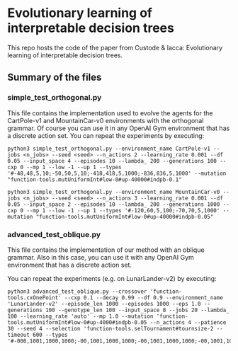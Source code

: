 # Evolutionary learning of interpretable decision trees 
This repo hosts the code of the paper from Custode & Iacca: Evolutionary learning of interpretable decision trees.

## Summary of the files
### simple_test_orthogonal.py
This file contains the implementation used to evolve the agents for the CartPole-v1 and MountainCar-v0 environments with the orthogonal grammar.
Of course you can use it in any OpenAI Gym environment that has a discrete action set.
You can repeat the experiments by executing:

```
python3 simple_test_orthogonal.py --environment_name CartPole-v1 --jobs <n_jobs> --seed <seed> --n_actions 2 --learning_rate 0.001 --df 0.05 --input_space 4 --episodes 10 --lambda_ 200 --generations 100 --cxp 0 --mp 1 --low -1 --up 1 --types '#-48,48,5,10;-50,50,5,10;-418,418,5,1000;-836,836,5,1000' --mutation "function-tools.mutUniformInt#low-0#up-40000#indpb-0.1"
```
```
python3 simple_test_orthogonal.py --environment_name MountainCar-v0 --jobs <n_jobs> --seed <seed> --n_actions 3 --learning_rate 0.001 --df 0.05 --input_space 2 --episodes 10 --lambda_ 200 --generations 1000 --cxp 0 --mp 1 --low -1 --up 1 --types '#-120,60,5,100;-70,70,5,1000' --mutation "function-tools.mutUniformInt#low-0#up-40000#indpb-0.05"
```

### advanced_test_oblique.py
This file contains the implementation of our method with an oblique grammar.
Also in this case, you can use it with any OpenAI Gym environment that has a discrete action set.

You can repeat the experiments (e.g. on LunarLander-v2) by executing:
```
python3 advanced_test_oblique.py --crossover 'function-tools.cxOnePoint' --cxp 0.1 --decay 0.99 --df 0.9 --environment_name 'LunarLander-v2' --episode_len 1000 --episodes 1000 --eps 1.0 --generations 100 --genotype_len 100 --input_space 8 --jobs 20 --lambda_ 100 --learning_rate 'auto' --mp 1.0 --mutation 'function-tools.mutUniformInt#low-0#up-4000#indpb-0.05 --n_actions 4 --patience 30 --seed 4 --selection 'function-tools.selTournament#tournsize-2 --timeout 600 --types '#-000,1001,1000,1000;-00,1001,1000,1000;-00,1001,1000,1000;-00,1001,1000,1000;-00,1001,1000,1000;-00,1001,1000,1000;-00,1001,1000,1000;-00,1001,1000,1000'
```
